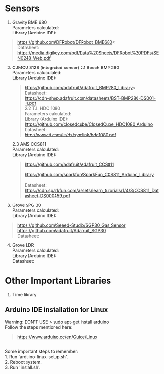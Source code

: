 # Sensors

1. Gravity BME 680
  <br>Parameters calculated: 
  <br>Library (Arduino IDE):  <br>
  >https://github.com/DFRobot/DFRobot_BME680<  <br>
  Datasheet: <br>
  >https://media.digikey.com/pdf/Data%20Sheets/DFRobot%20PDFs/SEN0248_Web.pdf 
  
2. CJMCU 8128 (integrated sensor)
    2.1 Bosch BMP 280
      <br>Parameters caluculated:
      <br>Library (Arduino IDE):  <br> 
      >https://github.com/adafruit/Adafruit_BMP280_Library<   <br>
      Datasheet:    <br>
      >https://cdn-shop.adafruit.com/datasheets/BST-BMP280-DS001-11.pdf      
     2.2 T.I. HDC 1080
      <br>Parameters calculated:
      <br>Library (Arduino IDE):  <br> 
      >https://github.com/closedcube/ClosedCube_HDC1080_Arduino  <br>
      Datasheet:  <br>
      >http://www.ti.com/lit/ds/symlink/hdc1080.pdf
      
     2.3 AMS CCS811
      <br>Parameters calculated:
      <br>Library (Arduino IDE):  <br> 
      >https://github.com/adafruit/Adafruit_CCS811
                     <br>        
      >https://github.com/sparkfun/SparkFun_CCS811_Arduino_Library
                    <br>
      <br>Datasheet:  <br>
      >https://cdn.sparkfun.com/assets/learn_tutorials/1/4/3/CCS811_Datasheet-DS000459.pdf
      
      
3. Grove SPG 30
  <br>Parameters calculated:
  <br>Library (Arduino IDE):  <br> 
  >https://github.com/Seeed-Studio/SGP30_Gas_Sensor
      <br>
  >https://github.com/adafruit/Adafruit_SGP30
  <br>Datasheet:
  
4. Grove LDR
  <br>Parameters calculated:
  <br>Library (Arduino IDE):
  <br>Datasheet:
  
  
# Other Important Libraries

1. Time library


## Arduino IDE installation for Linux 
Warning: DON'T USE > sudo apt-get install arduino
<br>Follow the steps mentioned here: <br>
>https://www.arduino.cc/en/Guide/Linux

<br>
Some important steps to remember:
<br>1. Run 'arduino-linux-setup.sh'.
<br>2. Reboot system.
<br>3. Run 'install.sh'.

